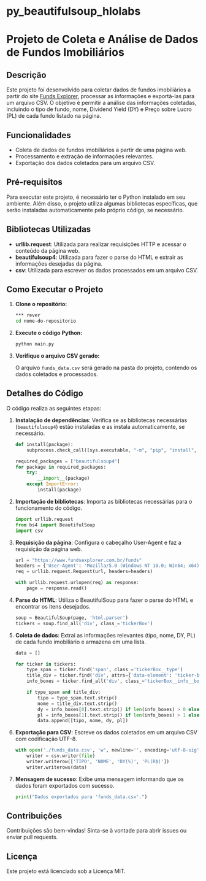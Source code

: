 # py_beautifulsoup_hlolabs

# Projeto de Coleta e Análise de Dados de Fundos Imobiliários

## Descrição

Este projeto foi desenvolvido para coletar dados de fundos imobiliários a partir do site [Funds Explorer](https://www.fundsexplorer.com.br/funds), processar as informações e exportá-las para um arquivo CSV. O objetivo é permitir a análise das informações coletadas, incluindo o tipo de fundo, nome, Dividend Yield (DY) e Preço sobre Lucro (PL) de cada fundo listado na página.

## Funcionalidades

- Coleta de dados de fundos imobiliários a partir de uma página web.
- Processamento e extração de informações relevantes.
- Exportação dos dados coletados para um arquivo CSV.

## Pré-requisitos

Para executar este projeto, é necessário ter o Python instalado em seu ambiente. Além disso, o projeto utiliza algumas bibliotecas específicas, que serão instaladas automaticamente pelo próprio código, se necessário.

## Bibliotecas Utilizadas

- **urllib.request**: Utilizada para realizar requisições HTTP e acessar o conteúdo da página web.
- **beautifulsoup4**: Utilizada para fazer o parse do HTML e extrair as informações desejadas da página.
- **csv**: Utilizada para escrever os dados processados em um arquivo CSV.

## Como Executar o Projeto

1. **Clone o repositório:**

    ```bash
    *** rever
    cd nome-do-repositorio
    ```

2. **Execute o código Python:**

    ```bash
    python main.py
    ```

3. **Verifique o arquivo CSV gerado:**

    O arquivo `funds_data.csv` será gerado na pasta do projeto, contendo os dados coletados e processados.

## Detalhes do Código

O código realiza as seguintes etapas:

1. **Instalação de dependências**: Verifica se as bibliotecas necessárias (`beautifulsoup4`) estão instaladas e as instala automaticamente, se necessário.

    ```python
    def install(package):
        subprocess.check_call([sys.executable, "-m", "pip", "install", package])

    required_packages = ["beautifulsoup4"]
    for package in required_packages:
        try:
            __import__(package)
        except ImportError:
            install(package)
    ```

2. **Importação de bibliotecas**: Importa as bibliotecas necessárias para o funcionamento do código.

    ```python
    import urllib.request
    from bs4 import BeautifulSoup
    import csv
    ```

3. **Requisição da página**: Configura o cabeçalho User-Agent e faz a requisição da página web.

    ```python
    url = "https://www.fundsexplorer.com.br/funds"
    headers = {'User-Agent': 'Mozilla/5.0 (Windows NT 10.0; Win64; x64) AppleWebKit/537.36 (KHTML, like Gecko) Chrome/91.0.4472.124 Safari/537.36'}
    req = urllib.request.Request(url, headers=headers)

    with urllib.request.urlopen(req) as response:
        page = response.read()
    ```

4. **Parse do HTML**: Utiliza o BeautifulSoup para fazer o parse do HTML e encontrar os itens desejados.

    ```python
    soup = BeautifulSoup(page, 'html.parser')
    tickers = soup.find_all('div', class_='tickerBox')
    ```

5. **Coleta de dados**: Extrai as informações relevantes (tipo, nome, DY, PL) de cada fundo imobiliário e armazena em uma lista.

    ```python
    data = []

    for ticker in tickers:
        type_span = ticker.find('span', class_='tickerBox__type')
        title_div = ticker.find('div', attrs={'data-element': 'ticker-box-title'})
        info_boxes = ticker.find_all('div', class_='tickerBox__info__box')

        if type_span and title_div:
            tipo = type_span.text.strip()
            nome = title_div.text.strip()
            dy = info_boxes[0].text.strip() if len(info_boxes) > 0 else ""
            pl = info_boxes[1].text.strip() if len(info_boxes) > 1 else ""
            data.append([tipo, nome, dy, pl])
    ```

6. **Exportação para CSV**: Escreve os dados coletados em um arquivo CSV com codificação UTF-8.

    ```python
    with open('./funds_data.csv', 'w', newline='', encoding='utf-8-sig') as file:
        writer = csv.writer(file)
        writer.writerow(['TIPO', 'NOME', 'DY(%)', 'PL(R$)'])
        writer.writerows(data)
    ```

7. **Mensagem de sucesso**: Exibe uma mensagem informando que os dados foram exportados com sucesso.

    ```python
    print("Dados exportados para 'funds_data.csv'.")
    ```

## Contribuições

Contribuições são bem-vindas! Sinta-se à vontade para abrir issues ou enviar pull requests.

## Licença

Este projeto está licenciado sob a Licença MIT.
